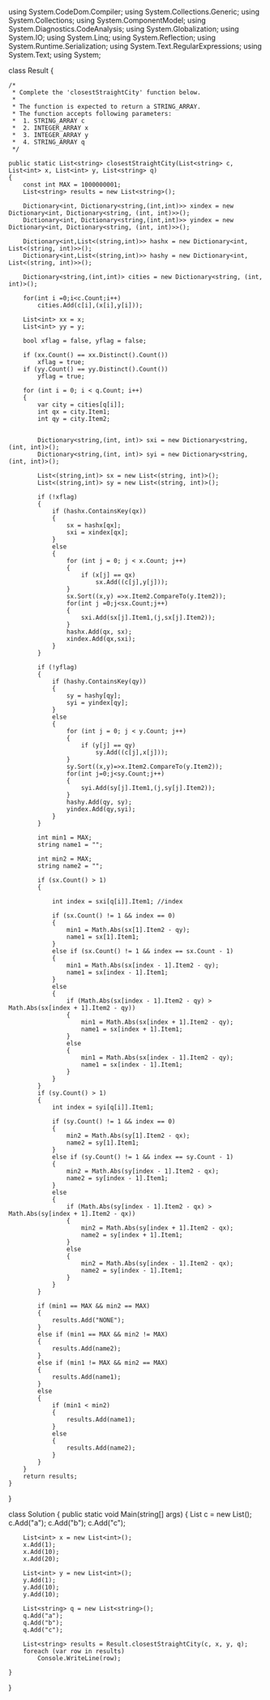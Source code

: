 using System.CodeDom.Compiler;
using System.Collections.Generic;
using System.Collections;
using System.ComponentModel;
using System.Diagnostics.CodeAnalysis;
using System.Globalization;
using System.IO;
using System.Linq;
using System.Reflection;
using System.Runtime.Serialization;
using System.Text.RegularExpressions;
using System.Text;
using System;



class Result
{

    /*
     * Complete the 'closestStraightCity' function below.
     *
     * The function is expected to return a STRING_ARRAY.
     * The function accepts following parameters:
     *  1. STRING_ARRAY c
     *  2. INTEGER_ARRAY x
     *  3. INTEGER_ARRAY y
     *  4. STRING_ARRAY q
     */

    public static List<string> closestStraightCity(List<string> c, List<int> x, List<int> y, List<string> q)
    {
        const int MAX = 1000000001;
        List<string> results = new List<string>();

        Dictionary<int, Dictionary<string,(int,int)>> xindex = new Dictionary<int, Dictionary<string, (int, int)>>();
        Dictionary<int, Dictionary<string,(int,int)>> yindex = new Dictionary<int, Dictionary<string, (int, int)>>();
        
        Dictionary<int,List<(string,int)>> hashx = new Dictionary<int, List<(string, int)>>();
        Dictionary<int,List<(string,int)>> hashy = new Dictionary<int, List<(string, int)>>();
        
        Dictionary<string,(int,int)> cities = new Dictionary<string, (int, int)>();

        for(int i =0;i<c.Count;i++)
            cities.Add(c[i],(x[i],y[i]));

        List<int> xx = x;
        List<int> yy = y;

        bool xflag = false, yflag = false;

        if (xx.Count() == xx.Distinct().Count())
            xflag = true;
        if (yy.Count() == yy.Distinct().Count())
            yflag = true;
        
        for (int i = 0; i < q.Count; i++)
        {
            var city = cities[q[i]];
            int qx = city.Item1;
            int qy = city.Item2;
            
            
            Dictionary<string,(int, int)> sxi = new Dictionary<string, (int, int)>();
            Dictionary<string,(int, int)> syi = new Dictionary<string, (int, int)>();

            List<(string,int)> sx = new List<(string, int)>();
            List<(string,int)> sy = new List<(string, int)>();
 
            if (!xflag)
            {
                if (hashx.ContainsKey(qx))
                {
                    sx = hashx[qx];
                    sxi = xindex[qx];
                }
                else
                {
                    for (int j = 0; j < x.Count; j++)
                    {
                        if (x[j] == qx)
                            sx.Add((c[j],y[j]));
                    }
                    sx.Sort((x,y) =>x.Item2.CompareTo(y.Item2));
                    for(int j =0;j<sx.Count;j++)
                    {
                        sxi.Add(sx[j].Item1,(j,sx[j].Item2));
                    }
                    hashx.Add(qx, sx);
                    xindex.Add(qx,sxi);
                }
            }
            
            if (!yflag)
            {
                if (hashy.ContainsKey(qy))
                {
                    sy = hashy[qy];
                    syi = yindex[qy];
                }
                else
                {
                    for (int j = 0; j < y.Count; j++)
                    {
                        if (y[j] == qy)
                            sy.Add((c[j],x[j]));
                    }
                    sy.Sort((x,y)=>x.Item2.CompareTo(y.Item2));
                    for(int j=0;j<sy.Count;j++)
                    {
                        syi.Add(sy[j].Item1,(j,sy[j].Item2));
                    }
                    hashy.Add(qy, sy);
                    yindex.Add(qy,syi);
                }
            }

            int min1 = MAX;
            string name1 = "";

            int min2 = MAX;
            string name2 = "";

            if (sx.Count() > 1)
            {

                int index = sxi[q[i]].Item1; //index
                
                if (sx.Count() != 1 && index == 0)
                {
                    min1 = Math.Abs(sx[1].Item2 - qy);
                    name1 = sx[1].Item1;
                }
                else if (sx.Count() != 1 && index == sx.Count - 1)
                {
                    min1 = Math.Abs(sx[index - 1].Item2 - qy);
                    name1 = sx[index - 1].Item1;
                }
                else
                {
                    if (Math.Abs(sx[index - 1].Item2 - qy) > Math.Abs(sx[index + 1].Item2 - qy))
                    {
                        min1 = Math.Abs(sx[index + 1].Item2 - qy);
                        name1 = sx[index + 1].Item1;
                    }
                    else
                    {
                        min1 = Math.Abs(sx[index - 1].Item2 - qy);
                        name1 = sx[index - 1].Item1;
                    }
                }
            }
            if (sy.Count() > 1)
            {
                int index = syi[q[i]].Item1;
                
                if (sy.Count() != 1 && index == 0)
                {
                    min2 = Math.Abs(sy[1].Item2 - qx);
                    name2 = sy[1].Item1;
                }
                else if (sy.Count() != 1 && index == sy.Count - 1)
                {
                    min2 = Math.Abs(sy[index - 1].Item2 - qx);
                    name2 = sy[index - 1].Item1;
                }
                else
                {
                    if (Math.Abs(sy[index - 1].Item2 - qx) > Math.Abs(sy[index + 1].Item2 - qx))
                    {
                        min2 = Math.Abs(sy[index + 1].Item2 - qx);
                        name2 = sy[index + 1].Item1;
                    }
                    else
                    {
                        min2 = Math.Abs(sy[index - 1].Item2 - qx);
                        name2 = sy[index - 1].Item1;
                    }
                }
            }
            
            if (min1 == MAX && min2 == MAX)
            {
                results.Add("NONE");
            }
            else if (min1 == MAX && min2 != MAX)
            {
                results.Add(name2);
            }
            else if (min1 != MAX && min2 == MAX)
            {
                results.Add(name1);
            }
            else
            {
                if (min1 < min2)
                {
                    results.Add(name1);
                }
                else
                {
                    results.Add(name2);
                }
            }
        }
        return results;
    }

}

class Solution
{
    public static void Main(string[] args)
    {
        List<string> c = new List<string>();
        c.Add("a");
        c.Add("b");
        c.Add("c");

        List<int> x = new List<int>();
        x.Add(1);
        x.Add(10);
        x.Add(20);

        List<int> y = new List<int>();
        y.Add(1);
        y.Add(10);
        y.Add(10);

        List<string> q = new List<string>();
        q.Add("a");
        q.Add("b");
        q.Add("c");

        List<string> results = Result.closestStraightCity(c, x, y, q);
        foreach (var row in results)
            Console.WriteLine(row);

    }
}